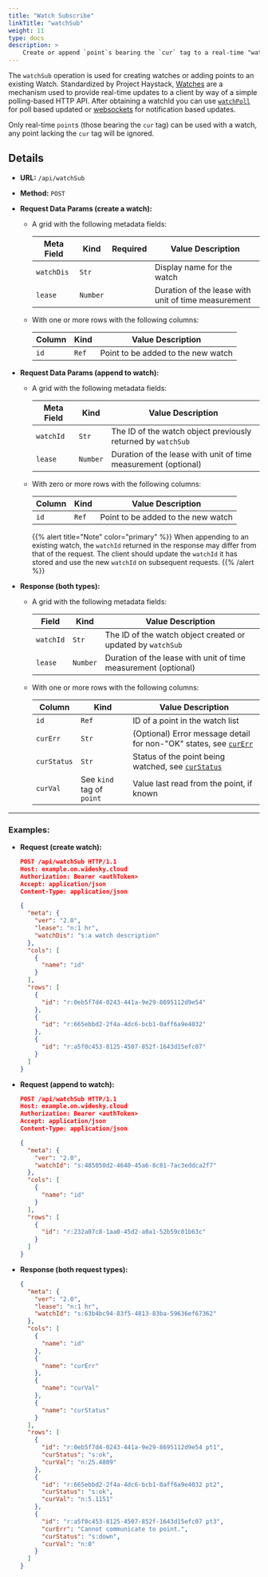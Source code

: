 ```yaml
---
title: "Watch Subscribe"
linkTitle: "watchSub"
weight: 11
type: docs
description: >
    Create or append `point`s bearing the `cur` tag to a real-time "watch" list.
---
```


The `watchSub` operation is used for creating watches or adding points to an existing Watch. Standardized by Project Haystack, <a href="http://project-haystack.org/doc/Rest#watches" target="_blank" rel="noopener">Watches</a> are a mechanism used to provide real-time updates to a client by way of a simple polling-based HTTP API. After obtaining a watchId you can use [`watchPoll`](../watchpoll) for poll based updated or [websockets](../../websocket) for notification based updates.

Only real-time `point`s (those bearing the `cur` tag) can be used with a watch, any point lacking the `cur` tag will be ignored.

## Details

- **URL:** `/api/watchSub`

- **Method:** `POST`

- **Request Data Params (create a watch):**
  - A grid with the following metadata fields:

    |Meta Field|Kind|Required|Value Description|
    |----------|----|--------|------------------|
    |`watchDis`|`Str`| |Display name for the watch|
    |`lease`|`Number`| |Duration of the lease with unit of time measurement|

  - With one or more rows with the following columns:

    |Column|Kind|Value Description|
    |------|----|-----------|
    |`id`|`Ref`|Point to be added to the new watch|

- **Request Data Params (append to watch):**
  - A grid with the following metadata fields:

    |Meta Field|Kind|Value Description|
    |------|----|-----------|
    |`watchId`|`Str`|The ID of the watch object previously returned by `watchSub`|
    |`lease`|`Number`|Duration of the lease with unit of time measurement (optional)|

  - With zero or more rows with the following columns:

    |Column|Kind|Value Description|
    |------|----|-----------|
    |`id`|`Ref`|Point to be added to the new watch|

    {{% alert title="Note"  color="primary" %}}
When appending to an existing watch, the `watchId` returned in the response may differ from that of the request.  The client should update the `watchId` it has stored and use the new `watchId` on subsequent requests.
    {{% /alert %}}

- **Response (both types):**
  - A grid with the following metadata fields:

    |Field|Kind|Value Description|
    |------|----|-----------|
    |`watchId`|`Str`|The ID of the watch object created or updated by `watchSub`|
    |`lease`|`Number`|Duration of the lease with unit of time measurement (optional)|

  - With one or more rows with the following columns:

    |Column|Kind|Value Description|
    |------|----|-----------|
    |`id`|`Ref`|ID of a point in the watch list|
    |`curErr`|`Str`|(Optional) Error message detail for non-"OK" states, see [`curErr`](https://www.project-haystack.org/tag/curErr)|
    |`curStatus`|`Str`|Status of the point being watched, see [`curStatus`](https://www.project-haystack.org/tag/curStatus)|
    |`curVal`|See `kind` tag of `point`|Value last read from the point, if known|



---
### Examples:

- **Request (create watch):**
  ```json
  POST /api/watchSub HTTP/1.1
  Host: example.on.widesky.cloud
  Authorization: Bearer <authToken>
  Accept: application/json
  Content-Type: application/json

  {
    "meta": {
      "ver": "2.0",
      "lease": "n:1 hr",
      "watchDis": "s:a watch description"
    },
    "cols": [
      {
        "name": "id"
      }
    ],
    "rows": [
      {
        "id": "r:0eb5f7d4-0243-441a-9e29-8695112d9e54"
      },
      {
        "id": "r:665ebbd2-2f4a-4dc6-bcb1-0aff6a9e4032"
      },
      {
        "id": "r:a5f0c453-8125-4507-852f-1643d15efc07"
      }
    ]
  }
  ```

- **Request (append to watch):**
  ```json
  POST /api/watchSub HTTP/1.1
  Host: example.on.widesky.cloud
  Authorization: Bearer <authToken>
  Accept: application/json
  Content-Type: application/json

  {
    "meta": {
      "ver": "2.0",
      "watchId": "s:485050d2-4640-45a6-8c81-7ac3eddca2f7"
    },
    "cols": [
      {
        "name": "id"
      }
    ],
    "rows": [
      {
        "id": "r:232a07c8-1aa0-45d2-a0a1-52b59c01b63c"
      }
    ]
  }
  ```

- **Response (both request types):**
  ```json
  {
    "meta": {
      "ver": "2.0",
      "lease": "n:1 hr",
      "watchId": "s:63b4bc94-83f5-4813-83ba-59636ef67362"
    },
    "cols": [
      {
        "name": "id"
      },
      {
        "name": "curErr"
      },
      {
        "name": "curVal"
      },
      {
        "name": "curStatus"
      }
    ],
    "rows": [
      {
        "id": "r:0eb5f7d4-0243-441a-9e29-8695112d9e54 pt1",
        "curStatus": "s:ok",
        "curVal": "n:25.4809"
      },
      {
        "id": "r:665ebbd2-2f4a-4dc6-bcb1-0aff6a9e4032 pt2",
        "curStatus": "s:ok",
        "curVal": "n:5.1151"
      },
      {
        "id": "r:a5f0c453-8125-4507-852f-1643d15efc07 pt3",
        "curErr": "Cannot communicate to point.",
        "curStatus": "s:down",
        "curVal": "n:0"
      }
    ]
  }
  ```
